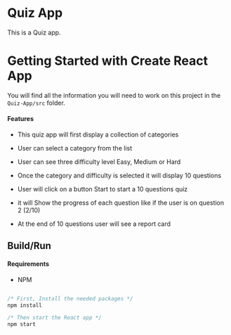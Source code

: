 <h1> Quiz App</h1>

<!-- ## [Live Demo]() -->

This is a Quiz app.

# Getting Started with Create React App

You will find all the information you will need to work on this project in the `Quiz-App/src` folder.

#### Features

- This quiz app will first display a collection of categories

- User can select a category from the list 

- User can see three difficulty level Easy, Medium or Hard

- Once the category and difficulty is selected it will display 10 questions 

- User will click on a button Start to start a 10 questions quiz

- it will Show the progress of each question like if the user is on question 2 (2/10)

- At the end of 10 questions user will see a report card

## Build/Run

#### Requirements

- NPM

```javascript

/* First, Install the needed packages */
npm install

/* Then start the React app */
npm start

```







